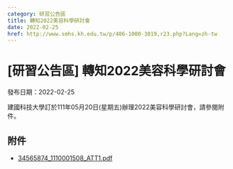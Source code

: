 ```yaml
---
category: 研習公告區
title: 轉知2022美容科學研討會
date: 2022-02-25
href: http://www.smhs.kh.edu.tw/p/406-1000-3019,r23.php?Lang=zh-tw
---
```


# [研習公告區] 轉知2022美容科學研討會

發布日期：2022-02-25

建國科技大學訂於111年05月20日(星期五)辦理2022美容科學研討會，請參閱附件。

## 附件

- [34565874_1110001508_ATT1.pdf](https://www.smhs.kh.edu.tw/var/file/0/1000/attach/12/pta_2766_2655044_80157.pdf)
